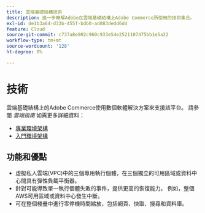 ```yaml
---
title: 雲端基礎結構技術
description: 進一步瞭解Adobe在雲端基礎結構上Adobe Commerce所使用的技術集合。
exl-id: de1b3a64-d32b-455f-bdb0-ad883dedd6d4
feature: Cloud
source-git-commit: c737a8e902c960c933e54e2521107475bb1e5a22
workflow-type: tm+mt
source-wordcount: '128'
ht-degree: 0%

---
```



# 技術

雲端基礎結構上的Adobe Commerce使用數個軟體解決方案來支援該平台。 請參閱 _雲端指南_ 如需更多詳細資料：

- [專業環境架構](https://experienceleague.adobe.com/docs/commerce-cloud-service/user-guide/architecture/pro-architecture.html#production-technology-stack)
- [入門環境架構](https://experienceleague.adobe.com/docs/commerce-cloud-service/user-guide/architecture/starter-architecture.html#production-and-staging-technology-stack)

## 功能和優點

- 虛擬私人雲端(VPC)中的三個專用執行個體，在三個獨立的可用區域或資料中心間具有彈性負載平衡器。
- 針對可能導致單一執行個體失敗的事件，提供更高的恢復能力。 例如，整個AWS可用區域或資料中心發生中斷。
- 可在整個棧疊中進行零停機時間縮放，包括網頁、快取、搜尋和資料庫。
